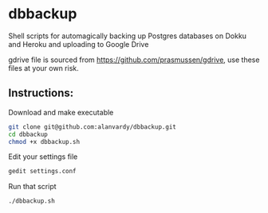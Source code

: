# dbbackup
Shell scripts for automagically backing up Postgres databases on Dokku and Heroku and uploading to Google Drive

gdrive file is sourced from https://github.com/prasmussen/gdrive, use these files at your own risk.

## Instructions:

Download and make executable

```bash
git clone git@github.com:alanvardy/dbbackup.git
cd dbbackup
chmod +x dbbackup.sh
```

Edit your settings file

```bash
gedit settings.conf
```

Run that script

```bash
./dbbackup.sh
```

